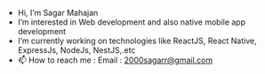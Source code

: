 - Hi, I’m Sagar Mahajan
- I’m interested in Web development and also native mobile app development 
- I’m currently working on technologies like ReactJS, React Native, ExpressJs, NodeJs, NestJS,.etc
- 📫 How to reach me : Email : 2000sagarr@gmail.com
                  


